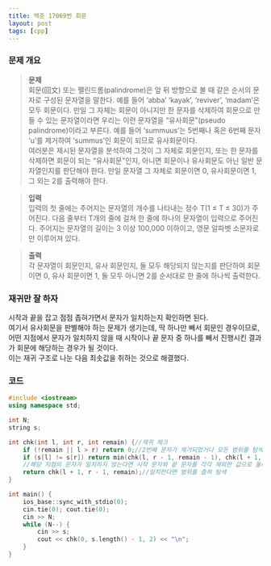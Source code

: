 ```yaml
---
title: 백준 17069번 회문
layout: post
tags: [cpp]
---
```

### 문제 개요
> **문제**  
> 회문(回文) 또는 팰린드롬(palindrome)은 앞 뒤 방향으로 볼 때 같은 순서의 문자로 구성된 문자열을 말한다. 예를 들어 ‘abba’ ‘kayak’, ‘reviver’, ‘madam’은 모두 회문이다. 만일 그 자체는 회문이 아니지만 한 문자를 삭제하여 회문으로 만들 수 있는 문자열이라면 우리는 이런 문자열을 “유사회문”(pseudo palindrome)이라고 부른다. 예를 들어 ‘summuus’는 5번째나 혹은 6번째 문자 ‘u’를 제거하여 ‘summus’인 회문이 되므로 유사회문이다.  
> 여러분은 제시된 문자열을 분석하여 그것이 그 자체로 회문인지, 또는 한 문자를 삭제하면 회문이 되는 “유사회문”인지, 아니면 회문이나 유사회문도 아닌 일반 문자열인지를 판단해야 한다. 만일 문자열 그 자체로 회문이면 0, 유사회문이면 1, 그 외는 2를 출력해야 한다. 

> **입력**  
> 입력의 첫 줄에는 주어지는 문자열의 개수를 나타내는 정수 T(1 ≤ T ≤ 30)가 주어진다. 다음 줄부터 T개의 줄에 걸쳐 한 줄에 하나의 문자열이 입력으로 주어진다. 주어지는 문자열의 길이는 3 이상 100,000 이하이고, 영문 알파벳 소문자로만 이루어져 있다.

> **출력**  
> 각 문자열이 회문인지, 유사 회문인지, 둘 모두 해당되지 않는지를 판단하여 회문이면 0, 유사 회문이면 1, 둘 모두 아니면 2를 순서대로 한 줄에 하나씩 출력한다.

### 재귀만 잘 하자
시작과 끝을 잡고 점점 좁혀가면서 문자가 일치하는지 확인하면 된다.  
여기서 유사회문을 판별해야 하는 문제가 생기는데, 딱 하나만 빼서 회문인 경우이므로,  
어떤 지점에서 문자가 일치하지 않을 때 시작이나 끝 문자 중 하나를 빼서 진행시킨 결과가 회문에 해당하는 경우가 될 것이다.  
이는 재귀 구조로 나눈 다음 최솟값을 취하는 것으로 해결했다.
### 코드
```c++
#include <iostream>
using namespace std;

int N;
string s;

int chk(int l, int r, int remain) {//재귀 체크
    if (!remain || l > r) return 0;//2번째 문자가 제거되었거나 모든 범위를 탐색했으면 더 볼 필요가 없으니 0을 리턴하고 종료한다.
    if (s[l] != s[r]) return min(chk(l, r - 1, remain - 1), chk(l + 1, r, remain -1)) + 1;
    //해당 지점의 문자가 일치하지 않는다면 시작 문자와 끝 문자를 각각 제외한 값으로 돌려보고 1을 더한 값을 리턴
    return chk(l + 1, r - 1, remain);//일치한다면 범위를 좁혀 탐색
}

int main() {
    ios_base::sync_with_stdio(0);
    cin.tie(0); cout.tie(0);
    cin >> N;
    while (N--) {
        cin >> s;
        cout << chk(0, s.length() - 1, 2) << "\n";
    }
}
```
